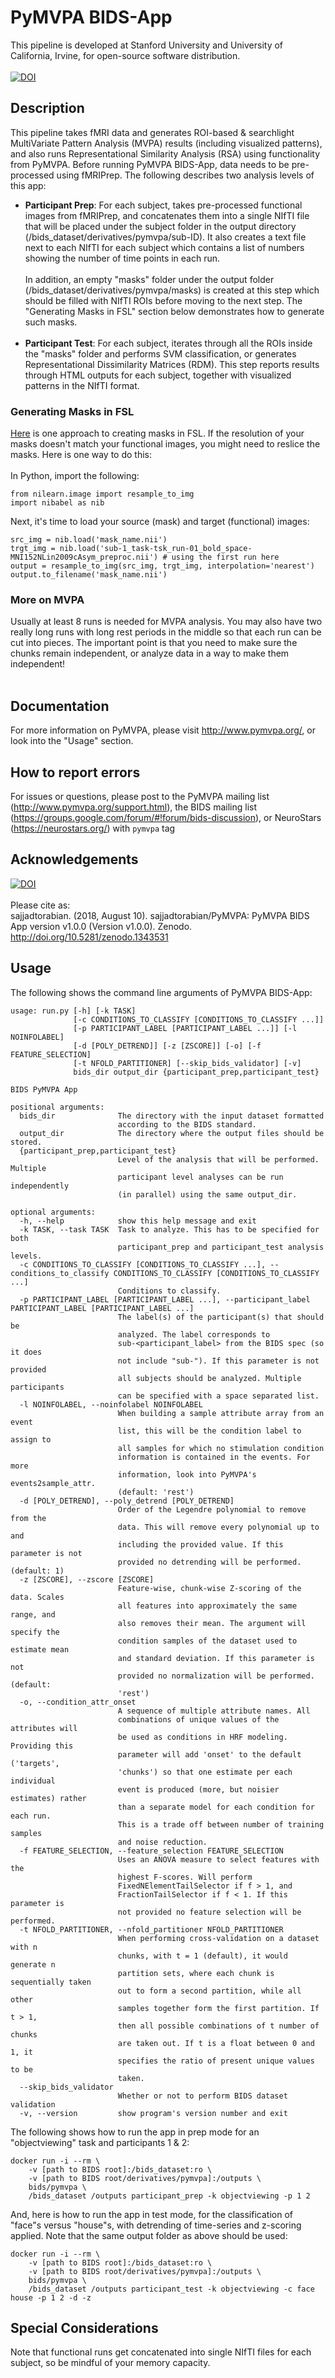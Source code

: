 # PyMVPA BIDS-App
This pipeline is developed at Stanford University and University of California, Irvine, for open-source software distribution.<br /><br />
[![DOI](https://zenodo.org/badge/DOI/10.5281/zenodo.1343531.svg)](https://doi.org/10.5281/zenodo.1343531)
## Description
This pipeline takes fMRI data and generates ROI-based & searchlight MultiVariate Pattern Analysis (MVPA) results (including visualized patterns), and also runs Representational Similarity Analysis (RSA) using functionality from PyMVPA. Before running PyMVPA BIDS-App, data needs to be pre-processed using fMRIPrep. The following describes two analysis levels of this app:
- **Participant Prep**: For each subject, takes pre-processed functional images from fMRIPrep, and concatenates them into a single NIfTI file that will be placed under the subject folder in the output directory (/bids_dataset/derivatives/pymvpa/sub-ID). It also creates a text file next to each NIfTI for each subject which contains a list of numbers showing the number of time points in each run.<br /><br />
In addition, an empty "masks" folder under the output folder (/bids_dataset/derivatives/pymvpa/masks) is created at this step which should be filled with NIfTI ROIs before moving to the next step. The "Generating Masks in FSL" section below demonstrates how to generate such masks.<br /><br />
- **Participant Test**: For each subject, iterates through all the ROIs inside the "masks" folder and performs SVM classification, or generates Representational Dissimilarity Matrices (RDM). This step reports results through HTML outputs for each subject, together with visualized patterns in the NIfTI format.
### Generating Masks in FSL
<a href="http://andysbrainblog.blogspot.com/2012/11/creating-masks-in-fsl.html">Here</a> is one approach to creating masks in FSL. If the resolution of your masks doesn't match your functional images, you might need to reslice the masks. Here is one way to do this:<br /><br />
In Python, import the following:
```
from nilearn.image import resample_to_img
import nibabel as nib
```
Next, it's time to load your source (mask) and target (functional) images:
```
src_img = nib.load('mask_name.nii')
trgt_img = nib.load('sub-1_task-tsk_run-01_bold_space-MNI152NLin2009cAsym_preproc.nii') # using the first run here
output = resample_to_img(src_img, trgt_img, interpolation='nearest')
output.to_filename('mask_name.nii')
```
### More on MVPA
Usually at least 8 runs is needed for MVPA analysis. You may also have two really long runs with long rest periods in the middle so that each run can be cut into pieces. The important point is that you need to make sure the chunks remain independent, or analyze data in a way to make them independent!<br /><br />
## Documentation
For more information on PyMVPA, please visit http://www.pymvpa.org/, or look into the "Usage" section.
## How to report errors
For issues or questions, please post to the PyMVPA mailing list (http://www.pymvpa.org/support.html), the BIDS mailing list (https://groups.google.com/forum/#!forum/bids-discussion), or NeuroStars (https://neurostars.org/) with `pymvpa` tag
## Acknowledgements
[![DOI](https://zenodo.org/badge/DOI/10.5281/zenodo.1343531.svg)](https://doi.org/10.5281/zenodo.1343531)<br /><br />
Please cite as:<br />
sajjadtorabian. (2018, August 10). sajjadtorabian/PyMVPA: PyMVPA BIDS App version v1.0.0 (Version v1.0.0). Zenodo.
http://doi.org/10.5281/zenodo.1343531
## Usage
The following shows the command line arguments of PyMVPA BIDS-App:
```
usage: run.py [-h] [-k TASK]
              [-c CONDITIONS_TO_CLASSIFY [CONDITIONS_TO_CLASSIFY ...]]
              [-p PARTICIPANT_LABEL [PARTICIPANT_LABEL ...]] [-l NOINFOLABEL]
              [-d [POLY_DETREND]] [-z [ZSCORE]] [-o] [-f FEATURE_SELECTION]
              [-t NFOLD_PARTITIONER] [--skip_bids_validator] [-v]
              bids_dir output_dir {participant_prep,participant_test}

BIDS PyMVPA App

positional arguments:
  bids_dir              The directory with the input dataset formatted
                        according to the BIDS standard.
  output_dir            The directory where the output files should be stored.
  {participant_prep,participant_test}
                        Level of the analysis that will be performed. Multiple
                        participant level analyses can be run independently
                        (in parallel) using the same output_dir.

optional arguments:
  -h, --help            show this help message and exit
  -k TASK, --task TASK  Task to analyze. This has to be specified for both
                        participant_prep and participant_test analysis levels.
  -c CONDITIONS_TO_CLASSIFY [CONDITIONS_TO_CLASSIFY ...], --conditions_to_classify CONDITIONS_TO_CLASSIFY [CONDITIONS_TO_CLASSIFY ...]
                        Conditions to classify.
  -p PARTICIPANT_LABEL [PARTICIPANT_LABEL ...], --participant_label PARTICIPANT_LABEL [PARTICIPANT_LABEL ...]
                        The label(s) of the participant(s) that should be
                        analyzed. The label corresponds to
                        sub-<participant_label> from the BIDS spec (so it does
                        not include "sub-"). If this parameter is not provided
                        all subjects should be analyzed. Multiple participants
                        can be specified with a space separated list.
  -l NOINFOLABEL, --noinfolabel NOINFOLABEL
                        When building a sample attribute array from an event
                        list, this will be the condition label to assign to
                        all samples for which no stimulation condition
                        information is contained in the events. For more
                        information, look into PyMVPA's events2sample_attr.
                        (default: 'rest')
  -d [POLY_DETREND], --poly_detrend [POLY_DETREND]
                        Order of the Legendre polynomial to remove from the
                        data. This will remove every polynomial up to and
                        including the provided value. If this parameter is not
                        provided no detrending will be performed. (default: 1)
  -z [ZSCORE], --zscore [ZSCORE]
                        Feature-wise, chunk-wise Z-scoring of the data. Scales
                        all features into approximately the same range, and
                        also removes their mean. The argument will specify the
                        condition samples of the dataset used to estimate mean
                        and standard deviation. If this parameter is not
                        provided no normalization will be performed. (default:
                        'rest')
  -o, --condition_attr_onset
                        A sequence of multiple attribute names. All
                        combinations of unique values of the attributes will
                        be used as conditions in HRF modeling. Providing this
                        parameter will add 'onset' to the default ('targets',
                        'chunks') so that one estimate per each individual
                        event is produced (more, but noisier estimates) rather
                        than a separate model for each condition for each run.
                        This is a trade off between number of training samples
                        and noise reduction.
  -f FEATURE_SELECTION, --feature_selection FEATURE_SELECTION
                        Uses an ANOVA measure to select features with the
                        highest F-scores. Will perform
                        FixedNElementTailSelector if f > 1, and
                        FractionTailSelector if f < 1. If this parameter is
                        not provided no feature selection will be performed.
  -t NFOLD_PARTITIONER, --nfold_partitioner NFOLD_PARTITIONER
                        When performing cross-validation on a dataset with n
                        chunks, with t = 1 (default), it would generate n
                        partition sets, where each chunk is sequentially taken
                        out to form a second partition, while all other
                        samples together form the first partition. If t > 1,
                        then all possible combinations of t number of chunks
                        are taken out. If t is a float between 0 and 1, it
                        specifies the ratio of present unique values to be
                        taken.
  --skip_bids_validator
                        Whether or not to perform BIDS dataset validation
  -v, --version         show program's version number and exit
```
The following shows how to run the app in prep mode for an "objectviewing" task and participants 1 & 2:
```
docker run -i --rm \
	-v [path to BIDS root]:/bids_dataset:ro \
	-v [path to BIDS root/derivatives/pymvpa]:/outputs \
	bids/pymvpa \
	/bids_dataset /outputs participant_prep -k objectviewing -p 1 2
```
And, here is how to run the app in test mode, for the classification of "face"s versus "house"s, with detrending of time-series and z-scoring applied. Note that the same output folder as above should be used:
```
docker run -i --rm \
	-v [path to BIDS root]:/bids_dataset:ro \
	-v [path to BIDS root/derivatives/pymvpa]:/outputs \
	bids/pymvpa \
	/bids_dataset /outputs participant_test -k objectviewing -c face house -p 1 2 -d -z
```
## Special Considerations
Note that functional runs get concatenated into single NIfTI files for each subject, so be mindful of your memory capacity.
